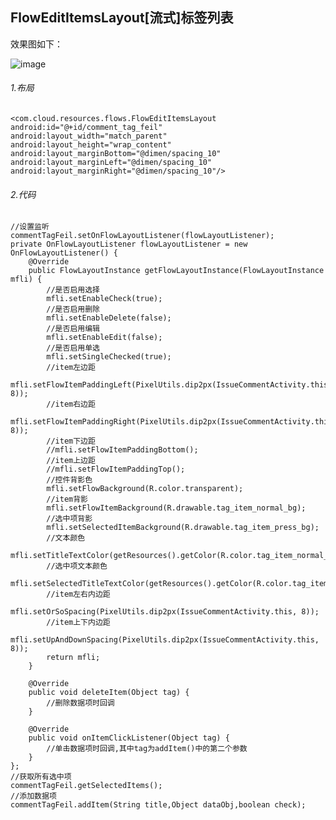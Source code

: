 FlowEditItemsLayout[流式]标签列表
--------
效果图如下：

![image](https://github.com/smart005/okandroid/blob/master/docs/images/tag_list.jpg)

###### 1.布局
	<com.cloud.resources.flows.FlowEditItemsLayout
    android:id="@+id/comment_tag_feil"
    android:layout_width="match_parent"
    android:layout_height="wrap_content"
    android:layout_marginBottom="@dimen/spacing_10"
    android:layout_marginLeft="@dimen/spacing_10"
    android:layout_marginRight="@dimen/spacing_10"/>

###### 2.代码
	//设置监听
	commentTagFeil.setOnFlowLayoutListener(flowLayoutListener);
	private OnFlowLayoutListener flowLayoutListener = new OnFlowLayoutListener() {
        @Override
        public FlowLayoutInstance getFlowLayoutInstance(FlowLayoutInstance mfli) {
        	//是否启用选择
            mfli.setEnableCheck(true);
            //是否启用删除
            mfli.setEnableDelete(false);
            //是否启用编辑
            mfli.setEnableEdit(false);
            //是否启用单选
            mfli.setSingleChecked(true);
            //item左边距
            mfli.setFlowItemPaddingLeft(PixelUtils.dip2px(IssueCommentActivity.this, 8));
            //item右边距
            mfli.setFlowItemPaddingRight(PixelUtils.dip2px(IssueCommentActivity.this, 8));
            //item下边距
            //mfli.setFlowItemPaddingBottom();
            //item上边距
            //mfli.setFlowItemPaddingTop();
            //控件背影色
            mfli.setFlowBackground(R.color.transparent);
            //item背影
            mfli.setFlowItemBackground(R.drawable.tag_item_normal_bg);
            //选中项背影
            mfli.setSelectedItemBackground(R.drawable.tag_item_press_bg);
            //文本颜色
            mfli.setTitleTextColor(getResources().getColor(R.color.tag_item_normal_color));
            //选中项文本颜色
            mfli.setSelectedTitleTextColor(getResources().getColor(R.color.tag_item_press_color));
            //item左右内边距
            mfli.setOrSoSpacing(PixelUtils.dip2px(IssueCommentActivity.this, 8));
            //item上下内边距
            mfli.setUpAndDownSpacing(PixelUtils.dip2px(IssueCommentActivity.this, 8));
            return mfli;
        }

        @Override
        public void deleteItem(Object tag) {
        	//删除数据项时回调
        }

        @Override
        public void onItemClickListener(Object tag) {
        	//单击数据项时回调,其中tag为addItem()中的第二个参数
        }
    };
	//获取所有选中项
	commentTagFeil.getSelectedItems();
	//添加数据项
	commentTagFeil.addItem(String title,Object dataObj,boolean check);
